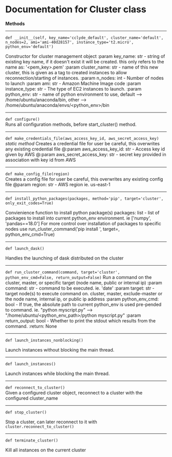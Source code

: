 # Documentation for Cluster class 


**Methods**

---

`
def __init__(self,
              key_name='cclyde_default',
              cluster_name='default',
              n_nodes=2,
              ami='ami-40d28157',
              instance_type='t2.micro',
              python_env='default')
`<br/>

Constructor for cluster management object
:param key_name: str - string of existing key name, if it doesn't exist it will be created.
                      this only refers to the name as: '<pem_key>.pem'
:param cluster_name: str - name of this new cluster, this is given as a tag to created instances to allow
       reconnection/starting of instances.
:param n_nodes: int - Number of nodes to launch
:param ami: str - Amazon Machine Image code
:param instance_type: str - The type of EC2 instances to launch.
:param python_env: str - name of python environment to use,
                         default --> /home/ubuntu/anaconda/bin,
                         other --> /home/ubuntu/anaconda/envs/<python_env>/bin
                         
---

`
def configure()
`<br/>
Runs all configuration methods, before start_cluster() method.


---

`
def make_credentials_file(aws_access_key_id, aws_secret_access_key)
`<br/>
*static method*
Creates a credential file for user
be careful, this overwrites any existing credential file
@:param aws_access_key_id: str - Access key id given by AWS
@:param aws_secret_access_key: str - secret key provided in association with key id from AWS

---

`
def make_config_file(region)
`<br/>
Creates a config file for user
be careful, this overwrites any existing config file
@param region: str - AWS region ie. us-east-1

---

`
def install_python_packages(packages, method='pip', target='cluster', only_exit_codes=True)
`<br/>

Convienience function to install python package(s)
packages: list - list of packages to install into current python_env environment. ie ['numpy', 'pandas==18.0']
For more control over installation of packages to specific nodes use
run_cluster_command('pip install <package>', target=<node name>, python_env_cmd=True)

---

`
def launch_dask()
`<br/>

Handles the launching of dask distributed on the cluster

---

`
def run_cluster_command(command, target='cluster', python_env_cmd=False, return_output=False)
`
Run a command on the cluster, master, or specific target (node name, public or internal ip)
:param command: str - command to be executed. ie. 'date'
:param target: str - target node(s) to execute command on. cluster, master, exclude-master or the node name,
                     internal ip, or public ip address
:param python_env_cmd: bool - If true, the absolute path to current python_env is used pre-pended to command.
                              ie. "python myscript.py" --> "/home/ubuntu/<python_env_path>/python myscript.py"
:param return_output: bool - Whether to print the stdout which results from the command.
:return: None


---

`
def launch_instances_nonblocking()
`<br/>

Launch instances without blocking the main thread.

---

`
def launch_instances()
`<br/>

Launch instances while blocking the main thread.

---

`
def reconnect_to_cluster()
`<br/>
Given a configured cluster object, reconnect to a cluster with the configured
cluster_name

---

`
def stop_cluster()
`<br/>

Stop a cluster, can later reconnect to it with `cluster.reconnect_to_cluster()`

---

`
def terminate_cluster()
`<br/>

Kill all instances on the current cluster